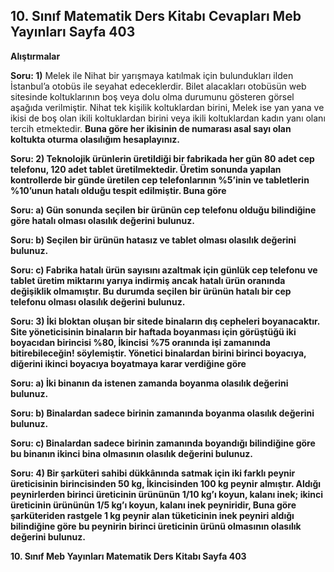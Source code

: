 ## 10. Sınıf Matematik Ders Kitabı Cevapları Meb Yayınları Sayfa 403

**Alıştırmalar**

**Soru: 1)** Melek ile Nihat bir yarışmaya katılmak için bulundukları ilden İstanbul’a otobüs ile seyahat edeceklerdir. Bilet alacakları otobüsün web sitesinde koltuklarının boş veya dolu olma durumunu gösteren görsel aşağıda verilmiştir. Nihat tek kişilik koltuklardan birini, Melek ise yan yana ve ikisi de boş olan ikili koltuklardan birini veya ikili koltuklardan kadın yanı olanı tercih etmektedir. **Buna göre her ikisinin de numarası asal sayı olan koltukta oturma olasılığım hesaplayınız.**

**Soru: 2) Teknolojik ürünlerin üretildiği bir fabrikada her gün 80 adet cep telefonu, 120 adet tablet üretilmektedir. Üretim sonunda yapılan kontrollerde bir günde üretilen cep telefonlarının %5’inin ve tabletlerin %10’unun hatalı olduğu tespit edilmiştir. Buna göre**

**Soru: a) Gün sonunda seçilen bir ürünün cep telefonu olduğu bilindiğine göre hatalı olması olasılık değerini bulunuz.**

**Soru: b) Seçilen bir ürünün hatasız ve tablet olması olasılık değerini bulunuz.**

**Soru: c) Fabrika hatalı ürün sayısını azaltmak için günlük cep telefonu ve tablet üretim miktarını yarıya indirmiş ancak hatalı ürün oranında değişiklik olmamıştır. Bu durumda seçilen bir ürünün hatalı bir cep telefonu olması olasılık değerini bulunuz.**

**Soru: 3) İki bloktan oluşan bir sitede binaların dış cepheleri boyanacaktır. Site yöneticisinin binaların bir haftada boyanması için görüştüğü iki boyacıdan birincisi %80, İkincisi %75 oranında işi zamanında bitirebileceğin! söylemiştir. Yönetici binalardan birini birinci boyacıya, diğerini ikinci boyacıya boyatmaya karar verdiğine göre**

**Soru: a) İki binanın da istenen zamanda boyanma olasılık değerini bulunuz.**

**Soru: b) Binalardan sadece birinin zamanında boyanma olasılık değerini bulunuz.**

**Soru: c) Binalardan sadece birinin zamanında boyandığı bilindiğine göre bu binanın ikinci bina olmasının olasılık değerini bulunuz.**

**Soru: 4) Bir şarküteri sahibi dükkânında satmak için iki farklı peynir üreticisinin birincisinden 50 kg, İkincisinden 100 kg peynir almıştır. Aldığı peynirlerden birinci üreticinin ürününün 1/10 kg’ı koyun, kalanı inek; ikinci üreticinin ürününün 1/5 kg’ı koyun, kalanı inek peyniridir, Buna göre şarküteriden rastgele 1 kg peynir alan tüketicinin inek peyniri aldığı bilindiğine göre bu peynirin birinci üreticinin ürünü olmasının olasılık değerini bulunuz.**

**10. Sınıf Meb Yayınları Matematik Ders Kitabı Sayfa 403**